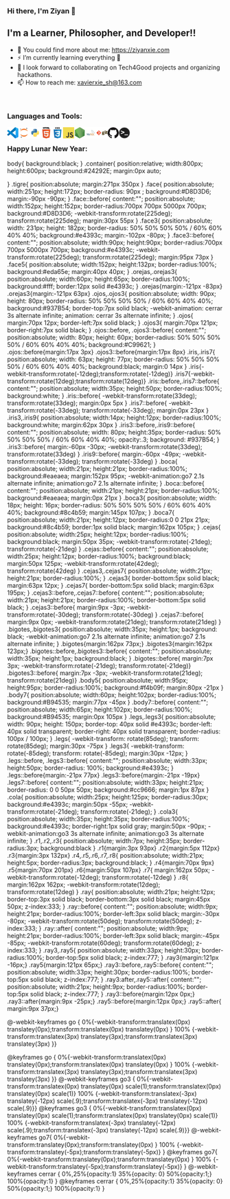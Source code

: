 ### Hi there, I'm Ziyan 👋 

## I'm a Learner, Philosopher, and Developer!!

- 🔭 You could find more about me: https://ziyanxie.com
- ⚡ I’m currently learning everything 🤣
- 👀 I look forward to collaborating on Tech4Good projects and organizing hackathons.
- 📫 How to reach me: xavierxie_sh@163.com
<br />

### Languages and Tools:

<img align="left" alt="Visual Studio Code" width="26px" src="https://raw.githubusercontent.com/github/explore/80688e429a7d4ef2fca1e82350fe8e3517d3494d/topics/visual-studio-code/visual-studio-code.png" />
<img align="left" alt="Jupyter Notebook" width="26px" src="https://raw.githubusercontent.com/github/explore/80688e429a7d4ef2fca1e82350fe8e3517d3494d/topics/jupyter-notebook/jupyter-notebook.png" />
<img align="left" alt="Python" width="26px" src="https://raw.githubusercontent.com/github/explore/80688e429a7d4ef2fca1e82350fe8e3517d3494d/topics/python/python.png" />
<img align="left" alt="HTML5" width="26px" src="https://raw.githubusercontent.com/github/explore/80688e429a7d4ef2fca1e82350fe8e3517d3494d/topics/html/html.png" />
<img align="left" alt="CSS3" width="26px" src="https://raw.githubusercontent.com/github/explore/80688e429a7d4ef2fca1e82350fe8e3517d3494d/topics/css/css.png" />
<img align="left" alt="JavaScript" width="26px" src="https://raw.githubusercontent.com/github/explore/80688e429a7d4ef2fca1e82350fe8e3517d3494d/topics/javascript/javascript.png" />
<img align="left" alt="Node.js" width="26px" src="https://raw.githubusercontent.com/github/explore/80688e429a7d4ef2fca1e82350fe8e3517d3494d/topics/nodejs/nodejs.png" />
<img align="left" alt="MySQL" width="26px" src="https://raw.githubusercontent.com/github/explore/80688e429a7d4ef2fca1e82350fe8e3517d3494d/topics/mysql/mysql.png" />
<img align="left" alt="Git" width="26px" src="https://raw.githubusercontent.com/github/explore/80688e429a7d4ef2fca1e82350fe8e3517d3494d/topics/git/git.png" />
<img align="left" alt="GitHub" width="26px" src="https://raw.githubusercontent.com/github/explore/78df643247d429f6cc873026c0622819ad797942/topics/github/github.png" />
<img align="left" alt="Terminal" width="26px" src="https://raw.githubusercontent.com/github/explore/80688e429a7d4ef2fca1e82350fe8e3517d3494d/topics/terminal/terminal.png" />

<br />


### Happy Lunar New Year:
body{
  background:black;
}
.container{
  position:relative;
  width:800px;
  height:600px;
  background:#24292E;
  margin:0px auto;
  
}
.tigre{
  position:absolute;
  margin:271px 350px
}
.face{
  position:absolute;
  width:251px;
  height:172px;
  border-radius: 90px ;
  background:#D8D3D6;
  margin:-90px -90px;
 }
.face::before{
  content:"";
  position:absolute;
  width:152px;
  height:152px;
  border-radius:700px 700px 5000px 700px;
  background:#D8D3D6;
  -webkit-transform:rotate(225deg);
          transform:rotate(225deg);
  margin:30px 55px
}
.face3{
  position:absolute;
  width: 231px;
  height: 182px;
  border-radius: 50%  50%  50%  50%  / 60%   60%   40%  40%;
  background:#e4393c;
  margin:-102px -80px;
}
.face3::before{
  content:"";
  position:absolute;
  width:90px;
  height:90px;
  border-radius:700px 700px 5000px 700px;
  background:#e4393c;
  -webkit-transform:rotate(225deg);
          transform:rotate(225deg);
  margin:95px 73px
}
.face5{
  position:absolute;
  width:152px;
  height:132px;
  border-radius:100%;
  background:#eda65e;
  margin:40px 40px;
}
.orejas,.orejas3{
  position:absolute;
  width:60px;
  height:65px;
  border-radius:100%;
  background:#fff;
  border:12px solid #e4393c;
  }
.orejas{margin:-121px -83px}
.orejas3{margin:-121px 63px}
.ojos,.ojos3{
   position:absolute;
   width: 90px;
   height: 80px;
   border-radius: 50%  50%  50%  50%  / 60%   60%   40%  40%;
  background:#937B54;
  border-top:7px solid black;
  -webkit-animation: cerrar 3s alternate infinite;
          animation: cerrar 3s alternate infinite;
  }
.ojos{
  margin:70px 12px;
  border-left:7px solid black;
}
.ojos3{
 margin:70px 121px;
 border-right:7px solid black;
}
.ojos::before, .ojos3::before{
  content:"";
  position:absolute;
  width: 80px;
  height: 60px;
  border-radius: 50%  50%  50%  50%  / 60%   60%   40%  40%;
  background:#C99621;
    }
.ojos::before{margin:17px 3px}
.ojos3::before{margin:17px 8px}
.iris,.iris7{
  position:absolute;
  width: 63px;
  height: 77px;
  border-radius: 50%  50%  50%  50%  / 60%   60%   40%  40%;
  background:black;
  margin:0 14px
}
.iris{-webkit-transform:rotate(-12deg);transform:rotate(-12deg)}
.iris7{-webkit-transform:rotate(12deg);transform:rotate(12deg)}
.iris::before,.iris7::before{
  content:"";
  position:absolute;
  width:35px;
  height:50px;
  border-radius:100%;
  background:white;
}
.iris::before{
    -webkit-transform:rotate(33deg);
            transform:rotate(33deg);
    margin:0px 5px
}
.iris7::before{
    -webkit-transform:rotate(-33deg);
            transform:rotate(-33deg);
    margin:0px 23px
}
.iris3,.iris9{
  position:absolute;
  width:14px;
  height:12px;
  border-radius:100%;
  background:white;
  margin:62px 30px
 }
.iris3::before,.iris9::before{
  content:"";
  position:absolute;
  width: 80px;
  height:35px;
   border-radius: 50%  50%  50%  50%  / 60%   60%   40%  40%;
  opacity:.3;
  background: #937B54;
 }
.iris3::before{
  margin:-60px -30px;
  -webkit-transform:rotate(33deg);
          transform:rotate(33deg)
}
.iris9::before{
  margin:-60px -49px;
  -webkit-transform:rotate(-33deg);
          transform:rotate(-33deg)
}
.boca{
  position:absolute;
  width:21px;
  height:21px;
  border-radius:100%;
  background:#eaeaea;
  margin:152px 95px;
  -webkit-animation:go7 2.1s alternate infinite;
          animation:go7 2.1s alternate infinite;
}
.boca::before{
  content:"";
  position:absolute;
  width:21px;
  height:21px;
  border-radius:100%;
  background:#eaeaea;
  margin:0px 21px
}
.boca3{
  position:absolute;
  width: 18px;
  height: 16px;
  border-radius: 50%  50%  50%  50%  / 60%   60%   40%  40%;
  background:#8c4b59;
  margin:145px 107px;
}
.boca7{
  position:absolute;
  width:21px;
  height:12px;
  border-radius:0 0 21px 21px;
  background:#8c4b59;
  border:1px solid black;
  margin:162px 105px;
  }
.cejas{
  position:absolute;
  width:25px;
  height:12px;
  border-radius:100%;
  background:black;
  margin:50px 35px;
  -webkit-transform:rotate(-21deg);
          transform:rotate(-21deg)
}
.cejas::before{
  content:"";
  position:absolute;
  width:25px;
  height:12px;
  border-radius:100%;
  background:black;
  margin:50px 125px;
  -webkit-transform:rotate(42deg);
          transform:rotate(42deg)
}
.cejas3,.cejas7{
  position:absolute;
  width:21px;
  height:21px;
  border-radius:100%;
 }
.cejas3{
  border-bottom:5px solid black;
  margin:63px 12px;
}
.cejas7{
  border-bottom:5px solid black;
  margin:63px 195px;
}
.cejas3::before,.cejas7::before{
  content:"";
  position:absolute;
  width:21px;
  height:21px;
  border-radius:100%;
  border-bottom:5px solid black;
   }
.cejas3::before{
  margin:9px -3px;
  -webkit-transform:rotate(-30deg);
          transform:rotate(-30deg)
}
.cejas7::before{
  margin:9px 0px;
  -webkit-transform:rotate(21deg);
          transform:rotate(21deg)
}
.bigotes,.bigotes3{
  position:absolute;
  width:35px;
  height:1px;
  background: black;
  -webkit-animation:go7 2.1s alternate infinite;
          animation:go7 2.1s alternate infinite;
  }
.bigotes{margin:162px 73px;}
.bigotes3{margin:162px 123px;}
.bigotes::before,.bigotes3::before{
  content:"";
  position:absolute;
  width:35px;
  height:1px;
  background:black;
   }
.bigotes::before{
  margin:7px 3px;
  -webkit-transform:rotate(-21deg);
          transform:rotate(-21deg)}
.bigotes3::before{
  margin:7px -3px;
  -webkit-transform:rotate(21deg);
          transform:rotate(21deg)}
.body5{
  position:absolute;
  width:95px;
  height:95px;
  border-radius:100%;
  background:#f4b09f;
  margin:80px -21px
}
.body7{
  position:absolute;
  width:60px;
  height:102px;
  border-radius:100%;
  background:#B94535; 
  margin:77px -45px
    }
.body7::before{
  content:"";
  position:absolute;
  width:65px;
  height:102px;
  border-radius:100%;
  background:#B94535; 
  margin:0px 105px
    }
 .legs,.legs3{
  position:absolute;
  width: 90px;
  height: 150px;
  border-top: 40px solid #e4393c;
  border-left: 40px solid transparent;
  border-right: 40px solid transparent;
  border-radius: 100px / 100px;
 }
.legs{
  -webkit-transform: rotate(85deg);
          transform: rotate(85deg);
  margin:30px -75px
}
.legs3{
  -webkit-transform: rotate(-85deg);
          transform: rotate(-85deg);
  margin:30px -12px;
}
.legs::before, .legs3::before{
  content:"";
  position:absolute;
  width:33px;
  height:50px;
  border-radius: 100%;
  background:#e4393c;
    }
.legs::before{margin:-21px 77px}
.legs3::before{margin:-21px -19px}
.legs7::before{
  content:"";
  position:absolute;
  width:33px;
  height:21px;
  border-radius: 0 0 50px 50px;
  background:#cc9666;
  margin:1px 87px
  }
.cola{
  position:absolute;
  width:25px;
  height:125px;
  border-radius:30px;
  background:#e4393c;
  margin:50px -55px;
  -webkit-transform:rotate(-21deg);
          transform:rotate(-21deg);
}
.cola3{
  position:absolute;
  width:35px;
  height:35px;
  border-radius:100%;
  background:#e4393c; 
  border-right:1px solid gray;
  margin:50px -90px;
  -webkit-animation:go3 3s alternate infinite;
          animation:go3 3s alternate infinite;
}
.r1,.r2,.r3{
  position:absolute;
  width:7px;
  height:35px;
  border-radius:3px;
  background:black
}
.r1{margin:3px 93px}
.r2{margin:5px 112px}
.r3{margin:3px 132px}
.r4,.r5,.r6,.r7,.r8{
  position:absolute;
  width:21px;
  height:5px;
  border-radius:3px;
  background:black;
  }
.r4{margin:70px 9px}
.r5{margin:70px 201px}
.r6{margin:50px 107px}
.r7{
  margin:162px 50px;
  -webkit-transform:rotate(-12deg);
          transform:rotate(-12deg)
}
.r8{
  margin:162px 162px;
  -webkit-transform:rotate(12deg);
          transform:rotate(12deg)
}
.ray{
  position:absolute;
  width:21px;
  height:12px;
  border-top:3px solid black;
  border-bottom:3px solid black;
  margin:45px 50px;
  z-index:333;
  }
.ray::before{
  content:"";
  position:absolute;
  width:9px;
  height:21px;
  border-radius:100%;
  border-left:3px solid black;
  margin:-30px -80px;
  -webkit-transform:rotate(50deg);
          transform:rotate(50deg);
  z-index:333;
  }
.ray::after{
  content:"";
  position:absolute;
  width:9px;
  height:21px;
  border-radius:100%;
  border-left:3px solid black;
  margin:-45px -85px;
  -webkit-transform:rotate(60deg);
          transform:rotate(60deg);
  z-index:333;
  }
.ray3,.ray5{
  position:absolute;
  width:33px;
  height:30px;
  border-radius:100%;
  border-top:5px solid black;
  z-index:777;
  }
.ray3{margin:121px -16px;}
.ray5{margin:121px 65px;}
.ray3::before,.ray5::before{
  content:"";
  position:absolute;
  width:33px;
  height:30px;
  border-radius:100%;
  border-top:5px solid black;
  z-index:777;
  }
.ray3:after,.ray5::after{
  content:"";
  position:absolute;
  width:21px;
  height:9px;
  border-radius:100%;
  border-top:5px solid black;
  z-index:777;
  }
.ray3::before{margin:12px 0px;}
.ray3::after{margin:9px -25px;}
.ray5::before{margin:12px 0px;}
.ray5::after{ margin:9px 37px;}

@-webkit-keyframes go {
   0%{-webkit-transform:translatex(0px) translatey(0px);transform:translatex(0px) translatey(0px) }
 100% {-webkit-transform:translatex(3px) translatey(3px);transform:translatex(3px) translatey(3px) }}

@keyframes go {
   0%{-webkit-transform:translatex(0px) translatey(0px);transform:translatex(0px) translatey(0px) }
 100% {-webkit-transform:translatex(3px) translatey(3px);transform:translatex(3px) translatey(3px) }}
@-webkit-keyframes go3 {
   0%{-webkit-transform:translatex(0px) translatey(0px) scale(1);transform:translatex(0px) translatey(0px) scale(1)}
 100% {-webkit-transform:translatex(-3px) translatey(-12px) scale(.9);transform:translatex(-3px) translatey(-12px) scale(.9)}}
@keyframes go3 {
   0%{-webkit-transform:translatex(0px) translatey(0px) scale(1);transform:translatex(0px) translatey(0px) scale(1)}
 100% {-webkit-transform:translatex(-3px) translatey(-12px) scale(.9);transform:translatex(-3px) translatey(-12px) scale(.9)}}
@-webkit-keyframes go7{
   0%{-webkit-transform:translatey(0px);transform:translatey(0px) }
  100% {-webkit-transform:translatey(-5px);transform:translatey(-5px)}
  }
@keyframes go7{
   0%{-webkit-transform:translatey(0px);transform:translatey(0px) }
  100% {-webkit-transform:translatey(-5px);transform:translatey(-5px)}
  }
@-webkit-keyframes cerrar {
  0%,25%{opacity:1}
  35%{opacity: 0}
  50%{opacity:1;}
  100%{opacity:1}
}
@keyframes cerrar {
  0%,25%{opacity:1}
  35%{opacity: 0}
  50%{opacity:1;}
  100%{opacity:1}
}
